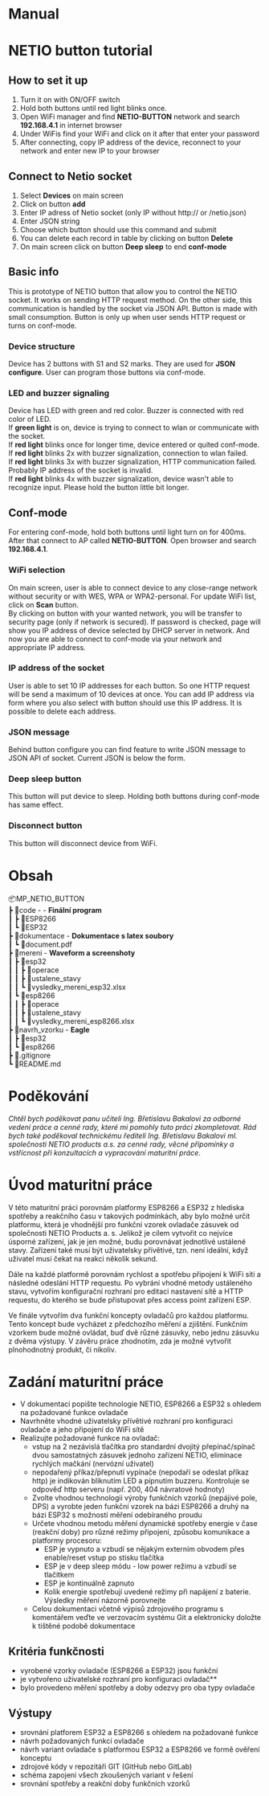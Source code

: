 # Manual
<h1>NETIO button tutorial</h1>
<h2>How to set it up</h2>
<ol>
<li>Turn it on with ON/OFF switch</li>
<li>Hold both buttons until red light blinks once.</li>
<li>Open WiFi manager and find <b>NETIO-BUTTON</b> network and search <b>192.168.4.1</b> in internet browser</li>
<li>Under WiFis find your WiFi and click on it after that enter your password</li>
<li>After connecting, copy IP address of the device, reconnect to your network and enter new IP to your browser</li>
</ol>
<h2>Connect to Netio socket</h2>
<ol>
<li>Select <b>Devices</b> on main screen</li>
<li>Click on button <b>add</b></li>
<li>Enter IP adress of Netio socket (only IP without http:// or /netio.json)
<li>Enter JSON string</li>
<li>Choose which button should use this command and submit</li>
<li> You can delete each record in table by clicking on button <b>Delete</b>
<li> On main screen click on button <b>Deep sleep</b> to end <b>conf-mode</b>
</ol>

<h2>Basic info</h2>
<p>
This is prototype of NETIO button that allow you to control the NETIO socket.
It works on sending HTTP request method.
On the other side, this communication is handled by the socket via JSON API. Button is made with small consumption. Button is only up when user sends HTTP request or turns on conf-mode.
</p>
<h3>Device structure</h3>
<p>
Device has 2 buttons with S1 and S2 marks. They are used for <b>JSON configure</b>.
User can program those buttons via conf-mode. <br>
</p>
<h3>LED and buzzer signaling</h3>
<p>
Device has LED with green and red color.
Buzzer is connected with red color of LED.<br>
If <b>green light</b> is on, device is trying to connect to wlan or communicate with the socket. <br>
If <b>red light</b> blinks once for longer time, device entered or quited conf-mode.<br> 
If <b>red light</b> blinks 2x with buzzer signalization, connection to wlan failed. <br>
If <b>red light</b> blinks 3x with buzzer signalization, HTTP communication failed.
Probably IP address of the socket is invalid. <br>
If <b>red light</b> blinks 4x with buzzer signalization, device wasn't able to recognize input. Please hold the button little bit longer.
</p>
<h2>Conf-mode</h2>
<p>
For entering conf-mode, hold both buttons until light turn on for 400ms. After that connect to AP called <b>NETIO-BUTTON</b>. Open browser and search <b>192.168.4.1</b>.
</p>
<h3>WiFi selection</h3>
<p>
On main screen, user is able to connect device to any close-range network without security or with WES, WPA or WPA2-personal. For update WiFi list, click on <b>Scan</b> button. <br>
By clicking on button with your wanted network, you will be transfer to security page (only if network is secured). If password is checked, page will show you IP address of device selected by DHCP server in network. And now you are able to connect to conf-mode via your network and appropriate IP address.
</p>
<h3>IP address of the socket</h3>
<p>
User is able to set 10 IP addresses for each button. So one HTTP request will be send a maximum of 10 devices at once. You can add IP address via form where you also select with button should use this IP address. It is possible to delete each address.
</p>
<h3>JSON message</h3>
<p>
Behind button configure you can find feature to write JSON message to JSON API of socket. Current JSON is below the form.
</p>
<h3>Deep sleep button</h3>
<p>This button will put device to sleep. Holding both buttons during conf-mode has same effect.</p>
<h3>Disconnect button</h3>
<p>This button will disconnect device from WiFi.</p>

# Obsah
📦MP_NETIO_BUTTON  
 ┣ 📂code - - **Finální program**  
┃ ┣ 📂ESP8266   
 ┃ ┗ 📂ESP32     
 ┣ 📂dokumentace - **Dokumentace s latex soubory**  
 ┃ ┗ 📜document.pdf   
 ┣ 📂mereni - **Waveform a screenshoty**    
 ┃ ┣ 📂esp32  
 ┃ ┃ ┣ 📂operace  
 ┃ ┃ ┣ 📂ustalene_stavy  
 ┃ ┃ ┗ 📜vysledky_mereni_esp32.xlsx  
 ┃ ┗ 📂esp8266  
 ┃ ┃ ┣ 📂operace  
 ┃ ┃ ┣ 📂ustalene_stavy  
 ┃ ┃ ┗ 📜vysledky_mereni_esp8266.xlsx  
 ┣ 📂navrh_vzorku - **Eagle**    
 ┃ ┣ 📂esp32  
 ┃ ┗ 📂esp8266  
 ┣ 📜.gitignore  
 ┗ 📜README.md  
# Poděkování
*Chtěl bych poděkovat panu učiteli Ing. Břetislavu Bakalovi za odborné vedení práce
a cenné rady, které mi pomohly tuto práci zkompletovat. Rád bych také poděkoval technickému řediteli Ing. Břetislavu Bakalovi ml. společnosti NETIO products a.s. za cenné
rady, věcné připomínky a vstřícnost při konzultacích a vypracování maturitní práce*.
# Úvod maturitní práce
V této maturitní práci porovnám platformy ESP8266 a ESP32 z hlediska spotřeby a reakčního času v takových podmínkách, aby bylo možné určit platformu, která je vhodnější pro funkční vzorek ovladače zásuvek od společnosti NETIO Products a. s. Jelikož je cílem vytvořit co nejvíce úsporné zařízení, jak je jen možné, budu porovnávat jednotlivé ustálené stavy. Zařízení také musí být uživatelsky přívětivé, tzn. není ideální, když
uživatel musí čekat na reakci několik sekund.

Dále na každé platformě porovnám rychlost a spotřebu připojení k WiFi síti a následné odeslání HTTP requestu.
Po vybrání vhodné metody ustáleného stavu, vytvořím konfigurační rozhraní pro editaci nastavení sítě a HTTP requestu, do kterého se bude přistupovat přes access point zařízení ESP.  

Ve finále vytvořím dva funkční koncepty ovladačů pro každou platformu. Tento koncept
bude vycházet z předchozího měření a zjištění. Funkčním vzorkem bude možné ovládat,
buď dvě různé zásuvky, nebo jednu zásuvku z dvěma výstupy. V závěru práce zhodnotím,
zda je možné vytvořit plnohodnotný produkt, či nikoliv.

# Zadání maturitní práce

- V dokumentaci popište technologie NETIO, ESP8266 a ESP32 s ohledem na požadované funkce ovladače
- Navrhněte vhodné uživatelsky přívětivé rozhraní pro konfiguraci ovladače a jeho
připojení do WiFi sítě
- Realizujte požadované funkce na ovladač:
	- vstup na 2 nezávislá tlačítka pro standardní dvojitý přepínač/spínač dvou samostatných zásuvek jednoho zařízení NETIO, eliminace rychlých mačkání (nervózní uživatel)
	- nepodařený příkaz/přepnutí vypínače (nepodaří se odeslat příkaz http) je indikován bliknutím LED a pípnutím buzzeru. Kontroluje se odpověď http serveru (např. 200, 404 návratové hodnoty)
	- Zvolte vhodnou technologii výroby funkčních vzorků (nepájivé pole, DPS) a vyrobte jeden funkční vzorek na bázi ESP8266 a druhý na bázi ESP32 s možností měření odebíraného proudu
	- Určete vhodnou metodu měření dynamické spotřeby energie v čase (reakční doby) pro různé režimy připojení, způsobu komunikace a platformy procesoru:
		- ESP je vypnuto a vzbudí se nějakým externím obvodem přes enable/reset vstup po stisku tlačítka
		- ESP je v deep sleep módu - low power režimu a vzbudí se tlačítkem
 		- ESP je kontinuálně zapnuto
		- Kolik energie spotřebují uvedené režimy při napájení z baterie. Výsledky měření názorně porovnejte
	- Celou dokumentaci včetně výpisů zdrojového programu s komentářem veďte ve verzovacím systému Git a elektronicky doložte k tištěné podobě dokumentace
## Kritéria funkčnosti
- vyrobené vzorky ovladače (ESP8266 a ESP32) jsou funkční
- je vytvořeno uživatelské rozhraní pro konfiguraci ovladač**
- bylo provedeno měření spotřeby a doby odezvy pro oba typy ovladače

## Výstupy
- srovnání platforem ESP32 a ESP8266 s ohledem na požadované funkce
- návrh požadovaných funkcí ovladače
- návrh variant ovladače s platformou ESP32 a ESP8266 ve formě ověření konceptu
- zdrojové kódy v repozitáři GIT (GitHub nebo GitLab)
- schéma zapojeni všech zkoušených variant v řešení
- srovnání spotřeby a reakční doby funkčních vzorků
